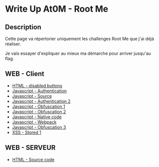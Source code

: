 # Write Up At0M - Root Me

## Description

Cette page va répertorier uniquement les challenges Root Me que j'ai déjà réaliser.

Je vais essayer d'expliquer au mieux ma démarche pour arriver jusqu'au flag.

## WEB - Client
* [HTML - disabled buttons](https://marc-emmanuel9.github.io/Root%20Me/HTML%20-%20disabled%20buttons/)
* [Javascript - Authentication](https://marc-emmanuel9.github.io/Root%20Me/Javascript%20-%20Authentication/)
* [Javascript - Source](https://marc-emmanuel9.github.io/Root%20Me/Javascript%20-%20Source/)
* [Javascript - Authentication 2](https://marc-emmanuel9.github.io/Root%20Me/Javascript%20-%20Authentication%202/)
* [Javascript - Obfuscation 1](https://marc-emmanuel9.github.io/Root%20Me/Javascript%20-%20Obfuscation%201/)
* [Javascript - Obfuscation 2](https://marc-emmanuel9.github.io/Root%20Me/Javascript%20-%20Obfuscation%202/)
* [Javascript - Native code](https://marc-emmanuel9.github.io/Root%20Me/Javascript%20-%20Native%20code/)
* [Javascript - Webpack](https://marc-emmanuel9.github.io/Root%20Me/Javascript%20-%20Webpack/)
* [Javascript - Obfuscation 3](https://marc-emmanuel9.github.io/Root%20Me/Javascript%20-%20Obfuscation%203/)
* [XSS - Stored 1](https://marc-emmanuel9.github.io/Root%20Me/XSS%20-%20Stored%201/)
## WEB - SERVEUR
* [HTML - Source code](https://marc-emmanuel9.github.io/Root%20Me/HTML%20-%20Source%20code/)